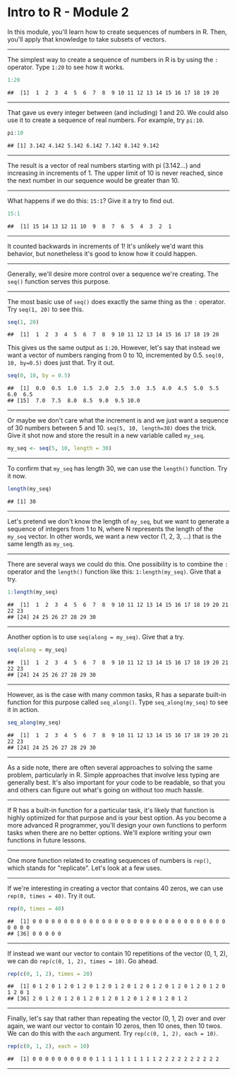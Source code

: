 Intro to R - Module 2
========================================================

In this module, you'll learn how to create sequences of numbers in R. Then, you'll apply that knowledge to take subsets of vectors.

---

The simplest way to create a sequence of numbers in R is by using the `:` operator. Type `1:20` to see how it works.


```r
1:20
```

```
##  [1]  1  2  3  4  5  6  7  8  9 10 11 12 13 14 15 16 17 18 19 20
```


---

That gave us every integer between (and including) 1 and 20. We could also use it to create a sequence of real numbers. For example, try `pi:10`.


```r
pi:10
```

```
## [1] 3.142 4.142 5.142 6.142 7.142 8.142 9.142
```


---

The result is a vector of real numbers starting with pi (3.142...) and increasing in increments of 1. The upper limit of 10 is never reached, since the next number in our sequence would be greater than 10.

---

What happens if we do this: `15:1`? Give it a try to find out.


```r
15:1
```

```
##  [1] 15 14 13 12 11 10  9  8  7  6  5  4  3  2  1
```


---

It counted backwards in increments of 1! It's unlikely we'd want this behavior, but nonetheless it's good to know how it could happen.

---

Generally, we'll desire more control over a sequence we're creating. The `seq()` function serves this purpose.

---

The most basic use of `seq()` does exactly the same thing as the `:` operator. Try `seq(1, 20)` to see this.


```r
seq(1, 20)
```

```
##  [1]  1  2  3  4  5  6  7  8  9 10 11 12 13 14 15 16 17 18 19 20
```


This gives us the same output as `1:20`. However, let's say that instead we want a vector of numbers ranging from 0 to 10, incremented by 0.5. `seq(0, 10, by=0.5)` does just that. Try it out.


```r
seq(0, 10, by = 0.5)
```

```
##  [1]  0.0  0.5  1.0  1.5  2.0  2.5  3.0  3.5  4.0  4.5  5.0  5.5  6.0  6.5
## [15]  7.0  7.5  8.0  8.5  9.0  9.5 10.0
```


---

Or maybe we don't care what the increment is and we just want a sequence of 30 numbers between 5 and 10. `seq(5, 10, length=30)` does the trick. Give it shot now and store the result in a new variable called `my_seq`.


```r
my_seq <- seq(5, 10, length = 30)
```


---

To confirm that `my_seq` has length 30, we can use the `length()` function. Try it now.


```r
length(my_seq)
```

```
## [1] 30
```


---

Let's pretend we don't know the length of `my_seq`, but we want to generate a sequence of integers from 1 to N, where N represents the length of the `my_seq` vector. In other words, we want a new vector (1, 2, 3, ...) that is the same length as `my_seq`.

---

There are several ways we could do this. One possibility is to combine the `:` operator and the `length()` function like this: `1:length(my_seq)`. Give that a try.


```r
1:length(my_seq)
```

```
##  [1]  1  2  3  4  5  6  7  8  9 10 11 12 13 14 15 16 17 18 19 20 21 22 23
## [24] 24 25 26 27 28 29 30
```


---

Another option is to use `seq(along = my_seq)`. Give that a try.


```r
seq(along = my_seq)
```

```
##  [1]  1  2  3  4  5  6  7  8  9 10 11 12 13 14 15 16 17 18 19 20 21 22 23
## [24] 24 25 26 27 28 29 30
```


---

However, as is the case with many common tasks, R has a separate built-in function for this purpose called `seq_along()`. Type `seq_along(my_seq)` to see it in action.


```r
seq_along(my_seq)
```

```
##  [1]  1  2  3  4  5  6  7  8  9 10 11 12 13 14 15 16 17 18 19 20 21 22 23
## [24] 24 25 26 27 28 29 30
```


---

As a side note, there are often several approaches to solving the same problem, particularly in R. Simple approaches that involve less typing are generally best. It's also important for your code to be readable, so that you and others can figure out what's going on without too much hassle.

---

If R has a built-in function for a particular task, it's likely that function is highly optimized for that purpose and is your best option. As you become a more advanced R programmer, you'll design your own functions to perform tasks when there are no better options. We'll explore writing your own functions in future lessons.

---

One more function related to creating sequences of numbers is `rep()`, which stands for "replicate". Let's look at a few uses.

---

If we're interesting in creating a vector that contains 40 zeros, we can use `rep(0, times = 40)`. Try it out.


```r
rep(0, times = 40)
```

```
##  [1] 0 0 0 0 0 0 0 0 0 0 0 0 0 0 0 0 0 0 0 0 0 0 0 0 0 0 0 0 0 0 0 0 0 0 0
## [36] 0 0 0 0 0
```


---

If instead we want our vector to contain 10 repetitions of the vector (0, 1, 2), we can do `rep(c(0, 1, 2), times = 10)`. Go ahead.


```r
rep(c(0, 1, 2), times = 20)
```

```
##  [1] 0 1 2 0 1 2 0 1 2 0 1 2 0 1 2 0 1 2 0 1 2 0 1 2 0 1 2 0 1 2 0 1 2 0 1
## [36] 2 0 1 2 0 1 2 0 1 2 0 1 2 0 1 2 0 1 2 0 1 2 0 1 2
```


---

Finally, let's say that rather than repeating the vector (0, 1, 2) over and over again, we want our vector to contain 10 zeros, then 10 ones, then 10 twos. We can do this with the `each` argument. Try `rep(c(0, 1, 2), each = 10)`.


```r
rep(c(0, 1, 2), each = 10)
```

```
##  [1] 0 0 0 0 0 0 0 0 0 0 1 1 1 1 1 1 1 1 1 1 2 2 2 2 2 2 2 2 2 2
```


---


